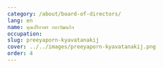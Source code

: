 ```yaml
---
category: /about/board-of-directors/
lang: en
name: คุณปรียาพร กยาวัฒนกิจ
occupation: 
slug: preeyaporn-kyavatanakij
cover: ../../images/preeyaporn-kyavatanakij.png
order: 4
---
```


